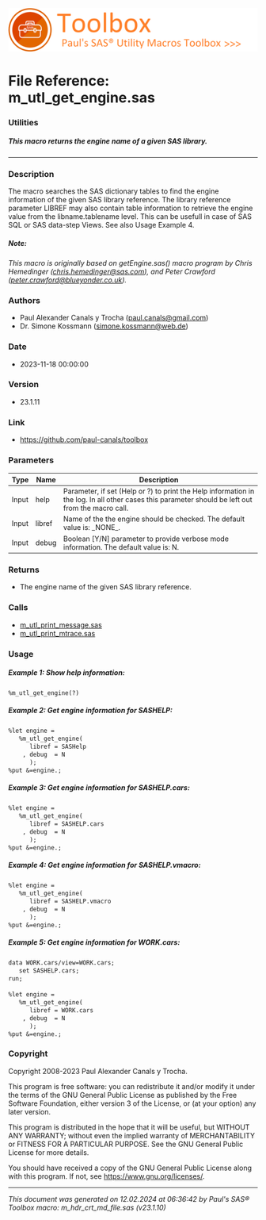 ![../../misc/images/doc_banner.png](../../misc/images/doc_banner.png)
# 
# File Reference: m_utl_get_engine.sas

### Utilities

##### This macro returns the engine name of a given SAS library.

***

### Description
The macro searches the SAS dictionary tables to find the engine information of the given SAS library reference. The library reference parameter LIBREF may also contain table information to retrieve the engine value from the libname.tablename level. This can be usefull in case of SAS SQL or SAS data-step Views. See also Usage Example 4.

##### *Note:*
*This macro is originally based on getEngine.sas() macro program by Chris Hemedinger (chris.hemedinger@sas.com), and Peter Crawford (peter.crawford@blueyonder.co.uk).*

### Authors
* Paul Alexander Canals y Trocha (paul.canals@gmail.com)
* Dr. Simone Kossmann (simone.kossmann@web.de)

### Date
* 2023-11-18 00:00:00

### Version
* 23.1.11

### Link
* https://github.com/paul-canals/toolbox

### Parameters
| Type | Name | Description |
| ---- | ---- | ----------- |
| Input | help | Parameter, if set (Help or ?) to print the Help information in the log. In all other cases this parameter should be left out from the macro call. |
| Input | libref | Name of the the engine should be checked. The default value is: \_NONE\_. |
| Input | debug | Boolean [Y/N] parameter to provide verbose mode information. The default value is: N. |

### Returns
* The engine name of the given SAS library reference.

### Calls
* [m_utl_print_message.sas](m_utl_print_message.md)
* [m_utl_print_mtrace.sas](m_utl_print_mtrace.md)

### Usage

##### Example 1: Show help information:
```sas
%m_utl_get_engine(?)
```

##### Example 2: Get engine information for SASHELP:
```sas
%let engine =
   %m_utl_get_engine(
      libref = SASHelp
    , debug  = N
      );
%put &=engine.;
```

##### Example 3: Get engine information for SASHELP.cars:
```sas
%let engine =
   %m_utl_get_engine(
      libref = SASHELP.cars
    , debug  = N
      );
%put &=engine.;
```

##### Example 4: Get engine information for SASHELP.vmacro:
```sas
%let engine =
   %m_utl_get_engine(
      libref = SASHELP.vmacro
    , debug  = N
      );
%put &=engine.;
```

##### Example 5: Get engine information for WORK.cars:
```sas
data WORK.cars/view=WORK.cars;
   set SASHELP.cars;
run;

%let engine =
   %m_utl_get_engine(
      libref = WORK.cars
    , debug  = N
      );
%put &=engine.;
```

### Copyright
Copyright 2008-2023 Paul Alexander Canals y Trocha. 
 
This program is free software: you can redistribute it and/or modify 
it under the terms of the GNU General Public License as published by 
the Free Software Foundation, either version 3 of the License, or 
(at your option) any later version. 
 
This program is distributed in the hope that it will be useful, 
but WITHOUT ANY WARRANTY; without even the implied warranty of 
MERCHANTABILITY or FITNESS FOR A PARTICULAR PURPOSE. See the 
GNU General Public License for more details. 
 
You should have received a copy of the GNU General Public License 
along with this program. If not, see <https://www.gnu.org/licenses/>. 


***
*This document was generated on 12.02.2024 at 06:36:42  by Paul's SAS&reg; Toolbox macro: m_hdr_crt_md_file.sas (v23.1.10)*
